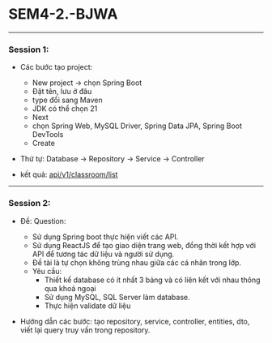 # SEM4-2.-BJWA

---
### Session 1:
- Các bước tạo project: 
    - New project -> chọn Spring Boot
    - Đặt tên, lưu ở đâu
    - type đổi sang Maven
    - JDK có thể chọn 21
    - Next 
    - chọn Spring Web, MySQL Driver, Spring Data JPA, Spring Boot DevTools
    - Create

- Thứ tự: Database -> Repository -> Service -> Controller
- kết quả: [api/v1/classroom/list](http://localhost:8080/api/v1/classroom/list)

---
### Session 2:
- Đề: Question:
    - Sử dụng Spring boot thực hiện viết các API.
    - Sử dụng ReactJS để tạo giao diện trang web, đồng thời kết hợp với API để tương tác dữ liệu và người sử dụng.
    - Đề tài là tự chọn không trùng nhau giữa các cá nhân trong lớp.
    - Yêu cầu:
        - Thiết kế database có ít nhất 3 bảng và có liên kết với nhau thông qua khoá ngoại
        - Sử dụng MySQL, SQL Server làm database.
        - Thực hiện validate dữ liệu

- Hướng dẫn các bước: tạo repository, service, controller, entities, dto, viết lại query truy vấn trong repository.